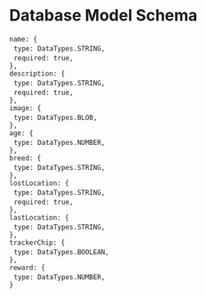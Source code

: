 # Database Model Schema

`name: {`  
&nbsp;&nbsp;`type: DataTypes.STRING,`  
&nbsp;&nbsp;`required: true,`  
`},`  
`description: {`  
&nbsp;&nbsp;`type: DataTypes.STRING,`  
&nbsp;&nbsp;`required: true,`  
`},`  
`image: {`  
&nbsp;&nbsp;`type: DataTypes.BLOB,`  
`},`    
`age: {`  
&nbsp;&nbsp;`type: DataTypes.NUMBER,`  
`},`    
`breed: {`  
&nbsp;&nbsp;`type: DataTypes.STRING,`  
`},`    
`lostLocation: {`  
&nbsp;&nbsp;`type: DataTypes.STRING,`  
&nbsp;&nbsp;`required: true,`  
`},`   
`lastLocation: {`  
&nbsp;&nbsp;`type: DataTypes.STRING,`  
`},`    
`trackerChip: {`  
&nbsp;&nbsp;`type: DataTypes.BOOLEAN,`  
`},`    
`reward: {`  
&nbsp;&nbsp;`type: DataTypes.NUMBER,`  
`}`    
